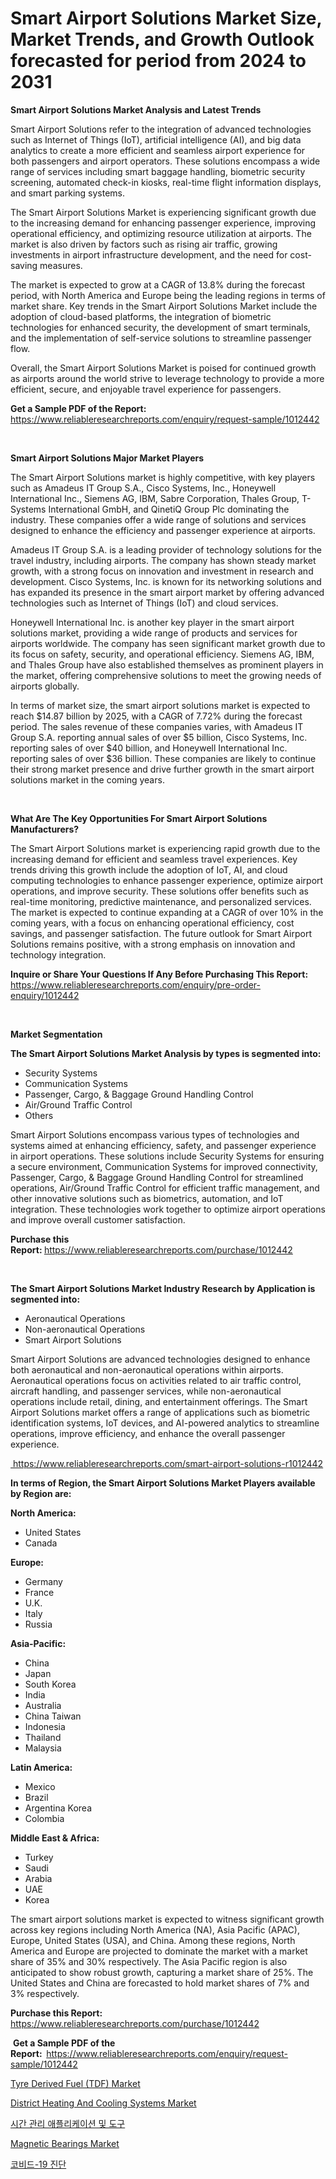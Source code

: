 <p><h1>Smart Airport Solutions Market Size, Market Trends, and Growth Outlook forecasted for period from 2024 to 2031</h1></p><p><strong>Smart Airport Solutions Market Analysis and Latest Trends</strong></p>
<p><p>Smart Airport Solutions refer to the integration of advanced technologies such as Internet of Things (IoT), artificial intelligence (AI), and big data analytics to create a more efficient and seamless airport experience for both passengers and airport operators. These solutions encompass a wide range of services including smart baggage handling, biometric security screening, automated check-in kiosks, real-time flight information displays, and smart parking systems.</p><p>The Smart Airport Solutions Market is experiencing significant growth due to the increasing demand for enhancing passenger experience, improving operational efficiency, and optimizing resource utilization at airports. The market is also driven by factors such as rising air traffic, growing investments in airport infrastructure development, and the need for cost-saving measures.</p><p>The market is expected to grow at a CAGR of 13.8% during the forecast period, with North America and Europe being the leading regions in terms of market share. Key trends in the Smart Airport Solutions Market include the adoption of cloud-based platforms, the integration of biometric technologies for enhanced security, the development of smart terminals, and the implementation of self-service solutions to streamline passenger flow.</p><p>Overall, the Smart Airport Solutions Market is poised for continued growth as airports around the world strive to leverage technology to provide a more efficient, secure, and enjoyable travel experience for passengers.</p></p>
<p><strong>Get a Sample PDF of the Report:&nbsp;</strong> <a href="https://www.reliableresearchreports.com/enquiry/request-sample/1012442">https://www.reliableresearchreports.com/enquiry/request-sample/1012442</a></p>
<p>&nbsp;</p>
<p><strong>Smart Airport Solutions Major Market Players</strong></p>
<p><p>The Smart Airport Solutions market is highly competitive, with key players such as Amadeus IT Group S.A., Cisco Systems, Inc., Honeywell International Inc., Siemens AG, IBM, Sabre Corporation, Thales Group, T-Systems International GmbH, and QinetiQ Group Plc dominating the industry. These companies offer a wide range of solutions and services designed to enhance the efficiency and passenger experience at airports.</p><p>Amadeus IT Group S.A. is a leading provider of technology solutions for the travel industry, including airports. The company has shown steady market growth, with a strong focus on innovation and investment in research and development. Cisco Systems, Inc. is known for its networking solutions and has expanded its presence in the smart airport market by offering advanced technologies such as Internet of Things (IoT) and cloud services.</p><p>Honeywell International Inc. is another key player in the smart airport solutions market, providing a wide range of products and services for airports worldwide. The company has seen significant market growth due to its focus on safety, security, and operational efficiency. Siemens AG, IBM, and Thales Group have also established themselves as prominent players in the market, offering comprehensive solutions to meet the growing needs of airports globally.</p><p>In terms of market size, the smart airport solutions market is expected to reach $14.87 billion by 2025, with a CAGR of 7.72% during the forecast period. The sales revenue of these companies varies, with Amadeus IT Group S.A. reporting annual sales of over $5 billion, Cisco Systems, Inc. reporting sales of over $40 billion, and Honeywell International Inc. reporting sales of over $36 billion. These companies are likely to continue their strong market presence and drive further growth in the smart airport solutions market in the coming years.</p></p>
<p>&nbsp;</p>
<p><strong>What Are The Key Opportunities For Smart Airport Solutions Manufacturers?</strong></p>
<p><p>The Smart Airport Solutions market is experiencing rapid growth due to the increasing demand for efficient and seamless travel experiences. Key trends driving this growth include the adoption of IoT, AI, and cloud computing technologies to enhance passenger experience, optimize airport operations, and improve security. These solutions offer benefits such as real-time monitoring, predictive maintenance, and personalized services. The market is expected to continue expanding at a CAGR of over 10% in the coming years, with a focus on enhancing operational efficiency, cost savings, and passenger satisfaction. The future outlook for Smart Airport Solutions remains positive, with a strong emphasis on innovation and technology integration.</p></p>
<p><strong>Inquire or Share Your Questions If Any Before Purchasing This Report:</strong> <a href="https://www.reliableresearchreports.com/enquiry/pre-order-enquiry/1012442">https://www.reliableresearchreports.com/enquiry/pre-order-enquiry/1012442</a></p>
<p>&nbsp;</p>
<p><strong>Market Segmentation</strong></p>
<p><strong>The Smart Airport Solutions Market Analysis by types is segmented into:</strong></p>
<p><ul><li>Security Systems</li><li>Communication Systems</li><li>Passenger, Cargo, & Baggage Ground Handling Control</li><li>Air/Ground Traffic Control</li><li>Others</li></ul></p>
<p><p>Smart Airport Solutions encompass various types of technologies and systems aimed at enhancing efficiency, safety, and passenger experience in airport operations. These solutions include Security Systems for ensuring a secure environment, Communication Systems for improved connectivity, Passenger, Cargo, & Baggage Ground Handling Control for streamlined operations, Air/Ground Traffic Control for efficient traffic management, and other innovative solutions such as biometrics, automation, and IoT integration. These technologies work together to optimize airport operations and improve overall customer satisfaction.</p></p>
<p><strong>Purchase this Report:&nbsp;</strong><a href="https://www.reliableresearchreports.com/purchase/1012442">https://www.reliableresearchreports.com/purchase/1012442</a></p>
<p>&nbsp;</p>
<p><strong>The Smart Airport Solutions Market Industry Research by Application is segmented into:</strong></p>
<p><ul><li>Aeronautical Operations</li><li>Non-aeronautical Operations</li><li>Smart Airport Solutions</li></ul></p>
<p><p>Smart Airport Solutions are advanced technologies designed to enhance both aeronautical and non-aeronautical operations within airports. Aeronautical operations focus on activities related to air traffic control, aircraft handling, and passenger services, while non-aeronautical operations include retail, dining, and entertainment offerings. The Smart Airport Solutions market offers a range of applications such as biometric identification systems, IoT devices, and AI-powered analytics to streamline operations, improve efficiency, and enhance the overall passenger experience.</p></p>
<p><a href="https://www.reliableresearchreports.com/smart-airport-solutions-r1012442">&nbsp;https://www.reliableresearchreports.com/smart-airport-solutions-r1012442</a></p>
<p><strong>In terms of Region, the Smart Airport Solutions Market Players available by Region are:</strong></p>
<p>
    <p> <strong> North America: </strong>
        <ul>
            <li>United States</li>
            <li>Canada</li>
        </ul>
        </p> 
    <p> <strong> Europe: </strong>
        <ul>
            <li>Germany</li>
            <li>France</li>
            <li>U.K.</li>
            <li>Italy</li>
            <li>Russia</li>
        </ul>
        </p> 
    <p> <strong> Asia-Pacific: </strong>
        <ul>
            <li>China</li>
            <li>Japan</li>
            <li>South Korea</li>
            <li>India</li>
            <li>Australia</li>
            <li>China Taiwan</li>
            <li>Indonesia</li>
            <li>Thailand</li>
            <li>Malaysia</li>
        </ul>
        </p> 
    <p> <strong> Latin America: </strong>
        <ul>
            <li>Mexico</li>
            <li>Brazil</li>
            <li>Argentina Korea</li>
            <li>Colombia</li>
        </ul>
        </p> 
    <p> <strong> Middle East & Africa: </strong>
        <ul>
            <li>Turkey</li>
            <li>Saudi</li>
            <li>Arabia</li>
            <li>UAE</li>
            <li>Korea</li>
        </ul>
    </p>
    </p>
<p><p>The smart airport solutions market is expected to witness significant growth across key regions including North America (NA), Asia Pacific (APAC), Europe, United States (USA), and China. Among these regions, North America and Europe are projected to dominate the market with a market share of 35% and 30% respectively. The Asia Pacific region is also anticipated to show robust growth, capturing a market share of 25%. The United States and China are forecasted to hold market shares of 7% and 3% respectively.</p></p>
<p><strong>Purchase this Report: </strong><a href="https://www.reliableresearchreports.com/purchase/1012442">https://www.reliableresearchreports.com/purchase/1012442</a></p>
<p>&nbsp;<strong>Get a Sample PDF of the Report:&nbsp;&nbsp;</strong><a href="https://www.reliableresearchreports.com/enquiry/request-sample/1012442">https://www.reliableresearchreports.com/enquiry/request-sample/1012442</a></p>
<p><strong></strong></p>
<p><p><a href="https://www.linkedin.com/pulse/global-tyre-derived-fuel-tdf-market-sector-types-applications-wfsvf?trackingId=KZ1xFnq0QvuwLxuMc9FE1g%3D%3D">Tyre Derived Fuel (TDF) Market</a></p><p><a href="https://github.com/angeliabkratze/Market-Research-Report-List-2/blob/main/district-heating-and-cooling-systems-market.md">District Heating And Cooling Systems Market</a></p><p><a href="https://github.com/kimvicki3212024/Market-Research-Report-List-2/blob/main/487842480266.md">시간 관리 애플리케이션 및 도구</a></p><p><a href="https://medium.com/@caroline.hamilton5656/exploring-magnetic-bearings-market-dynamics-global-trends-and-future-growth-prospects-2024-7589bd7a86a4">Magnetic Bearings Market</a></p><p><a href="https://github.com/marufmohassin05/Market-Research-Report-List-2/blob/main/147810580267.md">코비드-19 진단</a></p></p>